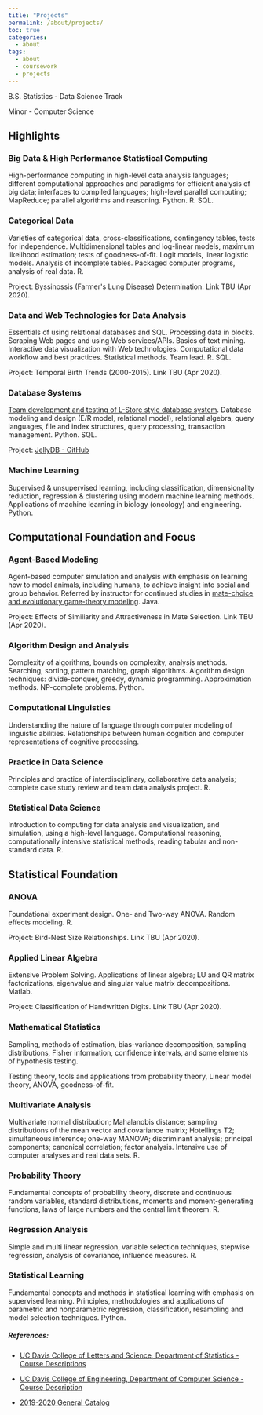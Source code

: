 ```yaml
---
title: "Projects"
permalink: /about/projects/
toc: true
categories: 
  - about
tags: 
  - about
  - coursework
  - projects
---
```



B.S. Statistics - Data Science Track

Minor - Computer Science 

## Highlights 

### Big Data & High Performance Statistical Computing
High-performance computing in high-level data analysis languages; different computational approaches and paradigms for efficient analysis of big data; interfaces to compiled languages; high-level parallel computing; MapReduce; parallel algorithms and reasoning. Python. R. SQL.

### Categorical Data
Varieties of categorical data, cross-classifications, contingency tables, tests for independence. Multidimensional tables and log-linear models, maximum likelihood estimation; tests of goodness-of-fit. Logit models, linear logistic models. Analysis of incomplete tables. Packaged computer programs, analysis of real data. R.

Project: Byssinossis (Farmer's Lung Disease) Determination. Link TBU (Apr 2020).

### Data and Web Technologies for Data Analysis
Essentials of using relational databases and SQL. Processing data in blocks. Scraping Web pages and using Web services/APIs. Basics of text mining. Interactive data visualization with Web technologies. Computational data workflow and best practices. Statistical methods. Team lead. R. SQL.

Project: Temporal Birth Trends (2000-2015). Link TBU (Apr 2020). 

### Database Systems
[Team development and testing of L-Store style database system](https://expolab.org/ecs165a-winter2020.html#Syllabus). Database modeling and design (E/R model, relational model), relational algebra, query languages, file and index structures, query processing, transaction management. Python. SQL. 

Project: [JellyDB - GitHub](https://github.com/JellyDB)

### Machine Learning 
Supervised & unsupervised learning, including classification, dimensionality reduction, regression & clustering using modern machine learning methods. Applications of machine learning in biology (oncology) and engineering. Python.


## Computational Foundation and Focus

### Agent-Based Modeling
Agent-based computer simulation and analysis with emphasis on learning how to model animals, including humans, to achieve insight into social and group behavior. Referred by instructor for continued studies in [mate-choice and evolutionary game-theory modeling](https://psychology.ucdavis.edu/research/research-labs/agent-based-models-lab-schank). Java. 

Project: Effects of Similiarity and Attractiveness in Mate Selection.  Link TBU (Apr 2020).

### Algorithm Design and Analysis
Complexity of algorithms, bounds on complexity, analysis methods. Searching, sorting, pattern matching, graph algorithms. Algorithm design techniques: divide-conquer, greedy, dynamic programming. Approximation methods. NP-complete problems. Python. 

### Computational Linguistics 
Understanding the nature of language through computer modeling of linguistic abilities. Relationships between human cognition and computer representations of cognitive processing. 

### Practice in Data Science
Principles and practice of interdisciplinary, collaborative data analysis; complete case study review and team data analysis project. R. 

### Statistical Data Science
Introduction to computing for data analysis and visualization, and simulation, using a high-level language. Computational reasoning, computationally intensive statistical methods, reading tabular and non-standard data. R.


## Statistical Foundation 

### ANOVA 
Foundational experiment design. One- and Two-way ANOVA. Random effects modeling. R.

Project: Bird-Nest Size Relationships.  Link TBU (Apr 2020).

### Applied Linear Algebra

Extensive Problem Solving. Applications of linear algebra; LU and QR matrix factorizations, eigenvalue and singular value matrix decompositions. Matlab. 

Project: Classification of Handwritten Digits. Link TBU (Apr 2020).

### Mathematical Statistics
Sampling, methods of estimation, bias-variance decomposition, sampling distributions, Fisher information, confidence intervals, and some elements of hypothesis testing.

Testing theory, tools and applications from probability theory, Linear model theory, ANOVA, goodness-of-fit.

### Multivariate Analysis 
Multivariate normal distribution; Mahalanobis distance; sampling distributions of the mean vector and covariance matrix; Hotellings T2; simultaneous inference; one-way MANOVA; discriminant analysis; principal components; canonical correlation; factor analysis. Intensive use of computer analyses and real data sets. R.

### Probability Theory 
Fundamental concepts of probability theory, discrete and continuous random variables, standard distributions, moments and moment-generating functions, laws of large numbers and the central limit theorem. R.

### Regression Analysis 
Simple and multi linear regression, variable selection techniques, stepwise regression, analysis of covariance, influence measures. R.

### Statistical Learning 
Fundamental concepts and methods in statistical learning with emphasis on supervised learning. Principles, methodologies and applications of parametric and nonparametric regression, classification, resampling and model selection techniques. Python.

#####  References:
- [UC Davis College of Letters and Science, Department of Statistics - Course Descriptions](https://statistics.ucdavis.edu/courses/descriptions-undergrad)
- [UC Davis College of Engineering, Department of Computer Science - Course Description](https://cs.ucdavis.edu/schedules-classes)

- [2019-2020 General Catalog](https://ucdavis.pubs.curricunet.com/Catalog/)
